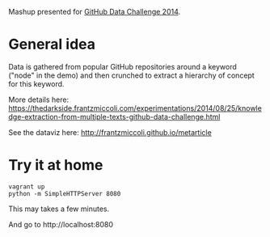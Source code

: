 Mashup presented for [GitHub Data Challenge 2014](https://github.com/blog/1864-third-annual-github-data-challenge).

General idea
===

Data is gathered from popular GitHub repositories around a keyword ("node" in the demo) and then crunched to extract a hierarchy of concept for this keyword.

More details here: https://thedarkside.frantzmiccoli.com/experimentations/2014/08/25/knowledge-extraction-from-multiple-texts-github-data-challenge.html

See the dataviz here: http://frantzmiccoli.github.io/metarticle

Try it at home
===

```
vagrant up
python -m SimpleHTTPServer 8080
```

This may takes a few minutes.

And go to http://localhost:8080
